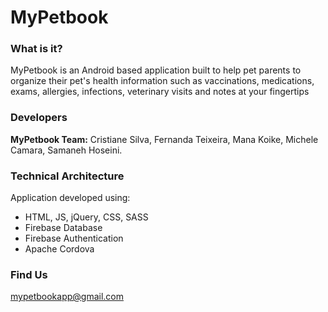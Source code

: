 # MyPetbook

### What is it?

MyPetbook is an Android based application built to help pet parents to organize their pet's health information such as vaccinations, medications, exams, allergies, infections, veterinary visits and notes at your fingertips

### Developers

**MyPetbook Team:** Cristiane Silva, Fernanda Teixeira, Mana Koike, Michele Camara, Samaneh Hoseini.

### Technical Architecture

Application developed using:
- HTML, JS, jQuery, CSS, SASS
- Firebase Database
- Firebase Authentication
- Apache Cordova

### Find Us

mypetbookapp@gmail.com



